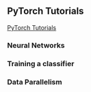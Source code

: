 
## PyTorch Tutorials

[PyTorch Tutorials](http://pytorch.org/tutorials/index.html)

### Neural Networks

### Training a classifier

### Data Parallelism
